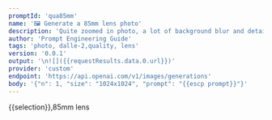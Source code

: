```yaml
---
promptId: 'qua85mm'
name: '🖼️ Generate a 85mm lens photo'
description: 'Quite zoomed in photo, a lot of background blur and detail on subject'
author: 'Prompt Engineering Guide'
tags: 'photo, dalle-2,quality, lens'
version: '0.0.1'
output: '\n![]({{requestResults.data.0.url}})'
provider: 'custom'
endpoint: 'https://api.openai.com/v1/images/generations'
body: '{"n": 1, "size": "1024x1024", "prompt": "{{escp prompt}}"}'
---
```

{{selection}},85mm lens